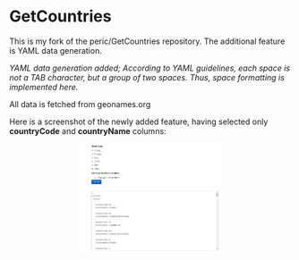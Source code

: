 GetCountries
============

This is my fork of the peric/GetCountries repository. The additional feature is YAML data generation. 

<i>YAML data generation added; According to YAML guidelines, each space is not a TAB character, but a group of two spaces. Thus, space formatting is implemented here.</i>

All data is fetched from geonames.org

Here is a screenshot of the newly added feature, having selected only <b>countryCode</b> and <b>countryName</b> columns:

<p align="center">
  <img  src="_img/YAML_feature.PNG" width="50%" height="50%" alt="YAML feature" />
</p>
